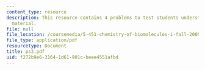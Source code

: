```yaml
---
content_type: resource
description: This resource contains 4 problems to test students understanding of course
  material.
file: null
file_location: /coursemedia/5-451-chemistry-of-biomolecules-i-fall-2005/f272b9e631641d61901cbeee4551afbd_ps3.pdf
file_type: application/pdf
resourcetype: Document
title: ps3.pdf
uid: f272b9e6-3164-1d61-901c-beee4551afbd
---
```

